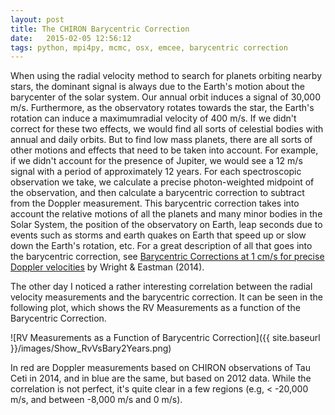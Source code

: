 ```yaml
---
layout: post
title: The CHIRON Barycentric Correction
date:   2015-02-05 12:56:12
tags: python, mpi4py, mcmc, osx, emcee, barycentric correction
---
```


When using the radial velocity method to search for planets orbiting
nearby stars, the dominant signal is always due to the Earth's motion
about the barycenter of the solar system. Our annual orbit induces
a signal of 30,000 m/s. Furthermore, as the observatory rotates towards
the star, the Earth's rotation can induce a maximumradial velocity of 400 m/s.
If we didn't correct for these two effects, we would find all sorts of celestial
bodies with annual and daily orbits. But to find low mass planets, there are
all sorts of other motions and effects that need to be taken into account. For
example, if we didn't account for the presence of Jupiter, we would see a 12 m/s
signal with a period of approximately 12 years. For each spectroscopic observation
we take, we calculate a precise photon-weighted midpoint of the observation, and
then calculate a barycentric correction to subtract from the Doppler measurement.
This barycentric correction takes into account the relative motions of all the
planets and many minor bodies in the Solar System, the position of the observatory
on Earth, leap seconds due to events such as storms and earth quakes on Earth that
speed up or slow down the Earth's rotation, etc. For a great description of all that
goes into the barycentric correction, see [Barycentric Corrections at 1 cm/s for precise Doppler velocities](http://arxiv.org/abs/1409.4774) by Wright & Eastman (2014).

The other day I noticed a rather interesting correlation between the radial velocity
measurements and the barycentric correction. It can be seen in the following plot, which
shows the RV Measurements as a function of the Barycentric Correction.

![RV Measurements as a Function of Barycentric Correction]({{ site.baseurl }}/images/Show_RvVsBary2Years.png)

In red are Doppler measurements based on CHIRON observations of Tau Ceti in 2014, and in blue are
the same, but based on 2012 data. While the correlation is not perfect, it's quite clear in
a few regions (e.g, < -20,000 m/s, and between -8,000 m/s and 0 m/s).

